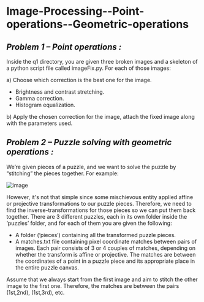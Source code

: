 # Image-Processing--Point-operations--Geometric-operations
## ***Problem 1 – Point operations :***
Inside the q1 directory, you are given three broken images and a skeleton of a python script file called imageFix.py.
For each of those images:

a) Choose which correction is the best one for the image.
- Brightness and contrast stretching.
- Gamma correction.
- Histogram equalization.

b) Apply the chosen correction for the image, attach the fixed image along with the parameters used.


## ***Problem 2 – Puzzle solving with geometric operations :***
We’re given pieces of a puzzle, and we want to solve the puzzle by “stitching” the pieces together. For example:

![image](https://github.com/user-attachments/assets/be5339e6-71c6-4455-b97f-b6bd00c18335)

However, it's not that simple since some mischievous entity applied affine or projective transformations to our puzzle pieces. Therefore, we need to find the inverse-transformations for those pieces so we can put them back together.
There are 3 different puzzles, each in its own folder inside the ‘puzzles’ folder, and for each of them you are given the following:
- A folder (‘pieces’) containing all the transformed puzzle pieces.
- A matches.txt file containing pixel coordinate matches between pairs of images. Each pair consists of 3 or 4 couples of matches, depending on whether the transform is affine or projective. The matches are between the coordinates of a point in a puzzle piece and its appropriate place in the entire puzzle canvas.

Assume that we always start from the first image and aim to stitch the other image to the first one. Therefore, the matches are between the pairs (1st,2nd), (1st,3rd), etc. 
